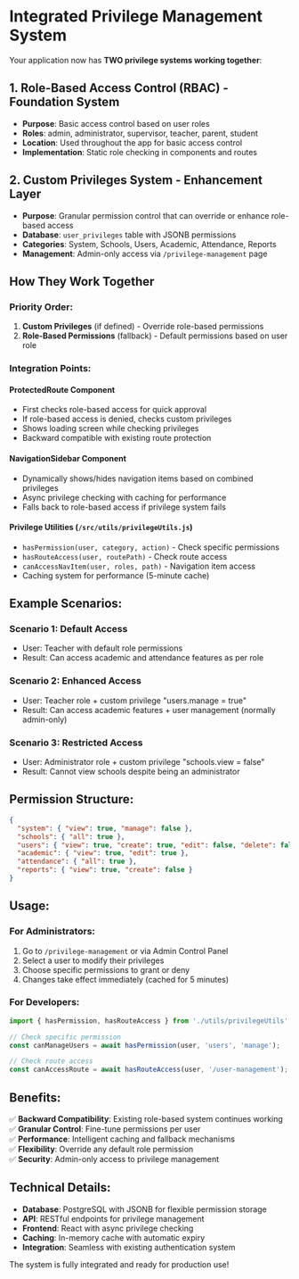 # Integrated Privilege Management System

Your application now has **TWO privilege systems working together**:

## 1. Role-Based Access Control (RBAC) - Foundation System
- **Purpose**: Basic access control based on user roles
- **Roles**: admin, administrator, supervisor, teacher, parent, student
- **Location**: Used throughout the app for basic access control
- **Implementation**: Static role checking in components and routes

## 2. Custom Privileges System - Enhancement Layer
- **Purpose**: Granular permission control that can override or enhance role-based access
- **Database**: `user_privileges` table with JSONB permissions
- **Categories**: System, Schools, Users, Academic, Attendance, Reports
- **Management**: Admin-only access via `/privilege-management` page

## How They Work Together

### Priority Order:
1. **Custom Privileges** (if defined) - Override role-based permissions
2. **Role-Based Permissions** (fallback) - Default permissions based on user role

### Integration Points:

#### ProtectedRoute Component
- First checks role-based access for quick approval
- If role-based access is denied, checks custom privileges
- Shows loading screen while checking privileges
- Backward compatible with existing route protection

#### NavigationSidebar Component  
- Dynamically shows/hides navigation items based on combined privileges
- Async privilege checking with caching for performance
- Falls back to role-based access if privilege system fails

#### Privilege Utilities (`/src/utils/privilegeUtils.js`)
- `hasPermission(user, category, action)` - Check specific permissions
- `hasRouteAccess(user, routePath)` - Check route access
- `canAccessNavItem(user, roles, path)` - Navigation item access
- Caching system for performance (5-minute cache)

## Example Scenarios:

### Scenario 1: Default Access
- User: Teacher with default role permissions
- Result: Can access academic and attendance features as per role

### Scenario 2: Enhanced Access  
- User: Teacher role + custom privilege "users.manage = true"
- Result: Can access academic features + user management (normally admin-only)

### Scenario 3: Restricted Access
- User: Administrator role + custom privilege "schools.view = false" 
- Result: Cannot view schools despite being an administrator

## Permission Structure:

```json
{
  "system": { "view": true, "manage": false },
  "schools": { "all": true },
  "users": { "view": true, "create": true, "edit": false, "delete": false },
  "academic": { "view": true, "edit": true },
  "attendance": { "all": true },
  "reports": { "view": true, "create": false }
}
```

## Usage:

### For Administrators:
1. Go to `/privilege-management` or via Admin Control Panel
2. Select a user to modify their privileges  
3. Choose specific permissions to grant or deny
4. Changes take effect immediately (cached for 5 minutes)

### For Developers:
```javascript
import { hasPermission, hasRouteAccess } from './utils/privilegeUtils';

// Check specific permission
const canManageUsers = await hasPermission(user, 'users', 'manage');

// Check route access  
const canAccessRoute = await hasRouteAccess(user, '/user-management');
```

## Benefits:

✅ **Backward Compatibility**: Existing role-based system continues working  
✅ **Granular Control**: Fine-tune permissions per user  
✅ **Performance**: Intelligent caching and fallback mechanisms  
✅ **Flexibility**: Override any default role permission  
✅ **Security**: Admin-only access to privilege management  

## Technical Details:

- **Database**: PostgreSQL with JSONB for flexible permission storage
- **API**: RESTful endpoints for privilege management  
- **Frontend**: React with async privilege checking
- **Caching**: In-memory cache with automatic expiry
- **Integration**: Seamless with existing authentication system

The system is fully integrated and ready for production use!